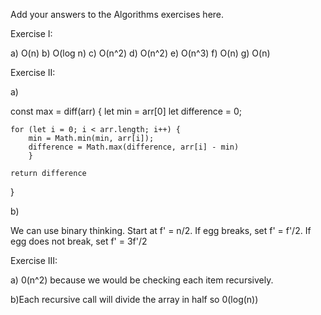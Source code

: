 Add your answers to the Algorithms exercises here.

Exercise I:

a) O(n) 
b) O(log n) 
c) O(n^2) 
d) O(n^2) 
e) O(n^3) 
f) O(n) 
g) O(n)

Exercise II:

a) 

const max =  diff(arr) { 
    let min = arr[0] 
    let difference = 0;

    for (let i = 0; i < arr.length; i++) { 
        min = Math.min(min, arr[i]); 
        difference = Math.max(difference, arr[i] - min) 
        } 
        
    return difference 
}

b)

We can use binary thinking. Start at f' = n/2. If egg breaks, set f' = f'/2. If egg does not break, set f' = 3f'/2

Exercise III:


a) 0(n^2) because we would be checking each item recursively.

b)Each recursive call will divide the array in half so 0(log(n))